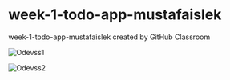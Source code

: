 # week-1-todo-app-mustafaislek
week-1-todo-app-mustafaislek created by GitHub Classroom

![Odevss1](https://github.com/react-native-bootcamp/week-1-todo-app-mustafaislek/blob/master/src/assets/todoOdevSs1.png)

![Odevss2](https://github.com/react-native-bootcamp/week-1-todo-app-mustafaislek/blob/master/src/assets/todoOdevSs2.png)
